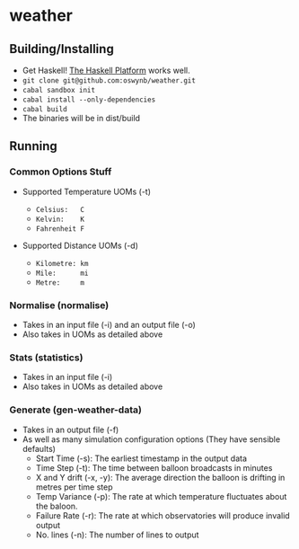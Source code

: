 # weather

## Building/Installing

* Get Haskell! [The Haskell Platform](https://www.haskell.org/platform/) works well.
* `git clone git@github.com:oswynb/weather.git`
* `cabal sandbox init`
* `cabal install --only-dependencies`
* `cabal build`
* The binaries will be in dist/build

## Running

### Common Options Stuff

* Supported Temperature UOMs (-t)
    * `Celsius:   C`
    * `Kelvin:    K`
    * `Fahrenheit F`

* Supported Distance UOMs (-d)
    * `Kilometre: km`
    * `Mile:      mi`
    * `Metre:     m`

### Normalise (normalise)

* Takes in an input file (-i) and an output file (-o)
* Also takes in UOMs as detailed above

### Stats (statistics)
    
* Takes in an input file (-i)
* Also takes in UOMs as detailed above

### Generate (gen-weather-data)

* Takes in an output file (-f)
* As well as many simulation configuration options (They have sensible defaults)
    * Start Time (-s): The earliest timestamp in the output data
    * Time Step (-t): The time between balloon broadcasts in minutes
    * X and Y drift (-x, -y): The average direction the balloon is drifting in metres per time step
    * Temp Variance (-p): The rate at which temperature fluctuates about the baloon.
    * Failure Rate (-r): The rate at which observatories will produce invalid output
    * No. lines (-n): The number of lines to output
